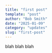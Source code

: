 ```yaml
---
title: "first post"
template: "post"
author: "Bob Smith"
date: "2025-01-09"
category: "updates"
slug: "first-post"
---
```



blah blah blah